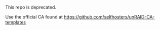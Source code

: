 This repo is deprecated.

Use the official CA found at https://github.com/selfhosters/unRAID-CA-templates
